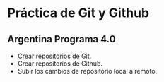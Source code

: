 # Práctica de Git y Github

## Argentina Programa 4.0

* Crear repositorios de Git.
* Crear repositorios de Github.
* Subir los cambios de repositorio local a remoto.
